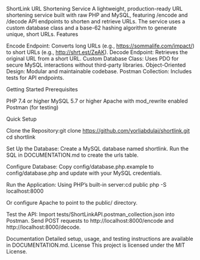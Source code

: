 ShortLink URL Shortening Service
A lightweight, production-ready URL shortening service built with raw PHP and MySQL, featuring /encode and /decode API endpoints to shorten and retrieve URLs. The service uses a custom database class and a base-62 hashing algorithm to generate unique, short URLs.
Features

Encode Endpoint: Converts long URLs (e.g., https://sommalife.com/impact/) to short URLs (e.g., http://shrt.est/ZeAK).
Decode Endpoint: Retrieves the original URL from a short URL.
Custom Database Class: Uses PDO for secure MySQL interactions without third-party libraries.
Object-Oriented Design: Modular and maintainable codebase.
Postman Collection: Includes tests for API endpoints.

Getting Started
Prerequisites

PHP 7.4 or higher
MySQL 5.7 or higher
Apache with mod_rewrite enabled
Postman (for testing)

Quick Setup

Clone the Repository:git clone https://github.com/yorliabdulai/shortlink.git
cd shortlink


Set Up the Database:
Create a MySQL database named shortlink.
Run the SQL in DOCUMENTATION.md to create the urls table.


Configure Database:
Copy config/database.php.example to config/database.php and update with your MySQL credentials.


Run the Application:
Using PHP’s built-in server:cd public
php -S localhost:8000


Or configure Apache to point to the public/ directory.


Test the API:
Import tests/ShortLinkAPI.postman_collection.json into Postman.
Send POST requests to http://localhost:8000/encode and http://localhost:8000/decode.



Documentation
Detailed setup, usage, and testing instructions are available in DOCUMENTATION.md.
License
This project is licensed under the MIT License.